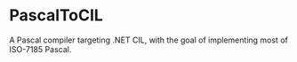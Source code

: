 # PascalToCIL
A Pascal compiler targeting .NET CIL, with the goal of implementing most of ISO-7185 Pascal.
